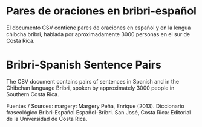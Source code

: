 # Pares de oraciones en bribri-español

El documento CSV contiene pares de oraciones en español y en la lengua chibcha bribri, hablada por aproximadamente 3000 personas en el sur de Costa Rica.

# Bribri-Spanish Sentence Pairs

The CSV document contains pairs of sentences in Spanish and in the Chibchan language Bribri, spoken by approximately 3000 people in Southern Costa Rica.

Fuentes / Sources:
margery: Margery Peña, Enrique (2013). Diccionario fraseológico Bribri-Español Español-Bribri. San José, Costa Rica: Editorial de la Universidad de Costa Rica.
